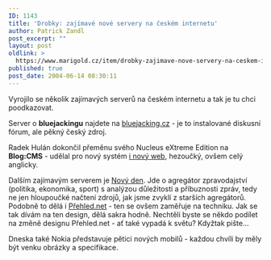 ```yaml
---
ID: 1143
title: 'Drobky: zajímavé nové servery na českém internetu'
author: Patrick Zandl
post_excerpt: ""
layout: post
oldlink: >
  https://www.marigold.cz/item/drobky-zajimave-nove-servery-na-ceskem-internetu
published: true
post_date: 2004-06-14 08:30:11
---
```

<p>
Vyrojilo se několik zajímavých serverů na českém internetu a tak je tu chci poodkazovat. </p>

<p>
Server o <b>bluejackingu</b> najdete na <a href="http://www.bluejacking.cz">bluejacking.cz</a> - je to instalované diskusní fórum, ale pěkný český zdroj. </p>

<p>
Radek Hulán dokončil přeměnu svého Nucleus eXtreme Edition na <b>Blog:CMS</b> - udělal pro nový systém <a href="http://www.blogcms.com">i nový web</a>, hezoučký, ovšem celý anglicky. </p>

<p>
Dalším zajímavým serverem je <a href="http://www.novyden.cz/">Nový den</a>. Jde o agregátor zpravodajství (politika, ekonomika, sport) s analýzou důležitosti a příbuznosti zpráv, tedy ne jen hloupoučké načtení zdrojů, jak jsme zvyklí z starších agregátorů. Podobně to dělá i <a href="http://www.prehled.net">Přehled.net</a> - ten se ovšem zaměřuje na techniku. Jak se tak dívám na ten design, dělá sakra hodně. Nechtěli byste se někdo podílet na změně designu Přehled.net - ať také vypadá k světu? Kdyžtak pište...</p>

<p>
Dneska také Nokia představuje pětici nových mobilů - každou chvíli by měly být venku obrázky a specifikace.
</p>
